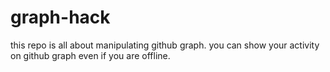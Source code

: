# graph-hack
this repo is all about manipulating github graph.
you can show your activity on github graph even if you are offline.